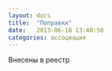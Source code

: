 ```yaml
---
layout: docs
title:  "Поправки"
date:   2013-06-18 13:40:50
categories: ассоциация
---
```


Внесены в реестр